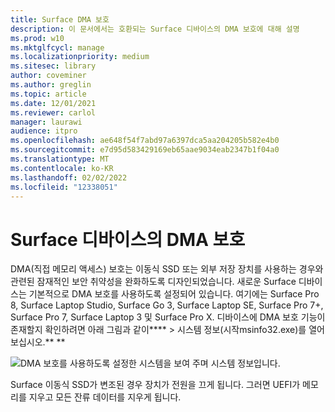 ```yaml
---
title: Surface DMA 보호
description: 이 문서에서는 호환되는 Surface 디바이스의 DMA 보호에 대해 설명
ms.prod: w10
ms.mktglfcycl: manage
ms.localizationpriority: medium
ms.sitesec: library
author: coveminer
ms.author: greglin
ms.topic: article
ms.date: 12/01/2021
ms.reviewer: carlol
manager: laurawi
audience: itpro
ms.openlocfilehash: ae648f54f7abd97a6397dca5aa204205b582e4b0
ms.sourcegitcommit: e7d95d583429169eb65aae9034eab2347b1f04a0
ms.translationtype: MT
ms.contentlocale: ko-KR
ms.lasthandoff: 02/02/2022
ms.locfileid: "12338051"
---
```

# <a name="dma-protection-on-surface-devices"></a>Surface 디바이스의 DMA 보호

DMA(직접 메모리 액세스) 보호는 이동식 SSD 또는 외부 저장 장치를 사용하는 경우와 관련된 잠재적인 보안 취약성을 완화하도록 디자인되었습니다. 새로운 Surface 디바이스는 기본적으로 DMA 보호를 사용하도록 설정되어 있습니다. 여기에는 Surface Pro 8, Surface Laptop Studio, Surface Go 3, Surface Laptop SE, Surface Pro 7+, Surface Pro 7, Surface Laptop 3 및 Surface Pro  X.  디바이스에 DMA 보호 기능이 존재할지 확인하려면 아래 그림과 같이**** >  시스템 정보(시작msinfo32.exe)를 열어 보십시오.** **

![DMA 보호를 사용하도록 설정한 시스템을 보여 주며 시스템 정보입니다.](images/systeminfodma.png)

Surface 이동식 SSD가 변조된 경우 장치가 전원을 끄게 됩니다. 그러면 UEFI가 메모리를 지우고 모든 잔류 데이터를 지우게 됩니다.
